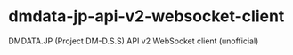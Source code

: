 # dmdata-jp-api-v2-websocket-client
DMDATA.JP (Project DM-D.S.S) API v2 WebSocket client (unofficial)

